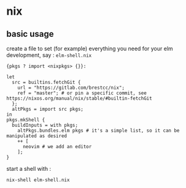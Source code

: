 # nix

## basic usage 
create a file to set (for example) everything you need for your elm development, say : `elm-shell.nix`

```
{pkgs ? import <nixpkgs> {}}:

let 
  src = builtins.fetchGit {
    url = "https://gitlab.com/brestcc/nix";
    ref = "master"; # or pin a specific commit, see https://nixos.org/manual/nix/stable/#builtin-fetchGit
  };
  altPkgs = import src pkgs; 
in 
pkgs.mkShell {
  buildInputs = with pkgs; 
    altPkgs.bundles.elm pkgs # it's a simple list, so it can be manipulated as desired
    ++ [
      neovim # we add an editor
    ];
}
```

start a shell with :
```
nix-shell elm-shell.nix
```
